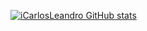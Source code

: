 [![iCarlosLeandro GitHub stats](https://github-readme-stats.vercel.app/api?username=iCarlosLeandro&show_icons=true)](https://github.com/iCarlosLeandro/github-readme-stats)
